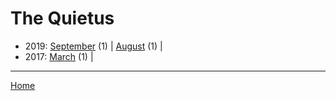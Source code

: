 # The Quietus

  * 2019: 
      [September](./the-quietus-2019-09.md) (1) | 
      [August](./the-quietus-2019-08.md) (1) | 
  * 2017: 
      [March](./the-quietus-2017-03.md) (1) | 

----

[Home](../)
